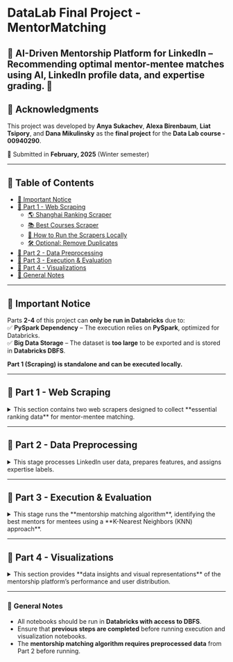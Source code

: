 # DataLab Final Project - MentorMatching  
🚀 **AI-Driven Mentorship Platform for LinkedIn** – Recommending optimal mentor-mentee matches using AI, LinkedIn profile data, and expertise grading. 🚀  
---

## 📜 Acknowledgments  
This project was developed by **Anya Sukachev**, **Alexa Birenbaum**, **Liat Tsipory**, and **Dana Mikulinsky** as the **final project** for the **Data Lab course - 00940290**.  

🚀 Submitted in **February, 2025** (Winter semester)  

---

## 📑 Table of Contents  
- [📢 Important Notice](#-important-notice)  
- [📌 Part 1 - Web Scraping](#-part-1---web-scraping)  
  - [🌎 Shanghai Ranking Scraper](#-shanghai-ranking-scraper)  
  - [📚 Best Courses Scraper](#-best-courses-scraper)  
  - [🚀 How to Run the Scrapers Locally](#-how-to-run-the-scrapers-locally)  
  - [🛠️ Optional: Remove Duplicates](#-optional-remove-duplicates)  
- [📌 Part 2 - Data Preprocessing](#-part-2---data-preprocessing)  
- [📌 Part 3 - Execution & Evaluation](#-part-3---execution--evaluation)  
- [📌 Part 4 - Visualizations](#-part-4---visualizations)  
- [🔹 General Notes](#-general-notes)  


---

## 📢 Important Notice  
Parts **2-4** of this project can **only be run in Databricks** due to:  
✅ **PySpark Dependency** – The execution relies on **PySpark**, optimized for Databricks.  
✅ **Big Data Storage** – The dataset is **too large** to be exported and is stored in **Databricks DBFS**.  

**Part 1 (Scraping) is standalone and can be executed locally.**  

---
## 📌 Part 1 - Web Scraping  
<details>
<summary> This section contains two web scrapers designed to collect **essential ranking data** for mentor-mentee matching.  </summary>

<details>
  <summary>🌎 Shanghai Ranking Scraper (Click to expand)</summary>

Scrapes university ranking data from **[Shanghai Ranking](https://www.shanghairanking.com/)**, including:  
- **Academic Ranking of World Universities (ARWU) – 2024**  
- **Global Ranking of Sport Science Schools and Departments – 2024**  
- **Global Ranking of Academic Subjects (GRAS) – 2024**  

This data is used to **score the education level** of users based on the institution they attended.  
</details>  

<details>
  <summary>📚 Best Courses Scraper (Click to expand)</summary>

Collects a ranked list of top courses from **[Class Central](https://www.classcentral.com/collection/top-free-online-courses)**, providing insight into popular courses.  
- Helps assess **educational background** beyond traditional degrees.  

Both scrapers were built using **Selenium** and can be executed independently on any system with Python installed.  
</details>  
---

## 🚀 How to Run the Scrapers Locally  

### 1️⃣ Clone the Repository  
First, clone this repository to your local machine using:  

```sh
git clone https://github.com/your-username/DataLab_MentorMatching.git
cd DataLab_MentorMatching/part\ 1\ -\ scraping
```

### 2️⃣ Install Dependencies  
Ensure you have Python **3.8+** installed, then install the required dependencies:  

```sh
pip install -r requirements.txt
```

### 3️⃣ Run the Scrapers  

<details>
  <summary>📊 Shanghai Rankings Scraper</summary>

To scrape **Academic Rankings**, run:  

```sh
python scrape_shanghai.py
```

This will generate:  
- `academic_ranking_world_universities.csv` (ARWU 2024 university rankings)  
- `sport_science_ranking.csv` (Global ranking of sport science schools, if enabled in the script)  
</details>  

<details>
  <summary>📌 Categorized Shanghai Rankings Scraper (GRAS 2024)</summary>

To scrape **Global Ranking of Academic Subjects (GRAS) 2024**, run:  

```sh
python scrape_categories.py
```

This will generate:  
- `categorized_rankings.csv` (Category-based university rankings)  
</details>  

<details>
  <summary>📚 Best Courses Scraper (Class Central)</summary>

To scrape **top free online courses**, run:  

```sh
python scrape_courses.py
```

This will generate:  
- `top_courses.csv` (A list of the best free courses)  
</details>  

---

## 🛠️ Optional: Remove Duplicates  
If necessary, you can remove duplicates from the academic rankings dataset by running:  

```sh
python dups.py
```

---

## 🔹 Notes  
- **Shanghai Rankings** scraping relies on **Selenium**, so you must have **ChromeDriver** installed. The script automatically installs it via `webdriver-manager`.  
- **Class Central Scraper** uses Selenium and requires Chrome. It will load all courses dynamically by interacting with the "Load More" button.  
- Output files will be saved in the same directory as the script.  
</details>

---

## 📌 Part 2 - Data Preprocessing  
<details>
<summary>This stage processes LinkedIn user data, prepares features, and assigns expertise labels.  </summary>

### **How to Run**  
1️⃣ Upload the notebooks into a **Databricks Workspace**.  
2️⃣ Ensure access to **DBFS storage** for reading the datasets.  
3️⃣ Open and run each notebook in the specified order.  

### **Notebooks**  

- **`create users features.ipynb`** → Extracts and preprocesses user profile features from LinkedIn datasets.  
- **`expertise-level label assigning.ipynb`** → Assigns expertise scores to users based on education, work experience, and ranking data.  
- **`meta-industries labels assigning.ipynb`** → Categorizes users into broader industry groups using predefined meta-industry labels.  
</details>

---

## 📌 Part 3 - Execution & Evaluation  
<details>
<summary>This stage runs the **mentorship matching algorithm**, identifying the best mentors for mentees using a **K-Nearest Neighbors (KNN) approach**.  </summary>

### **How to Run**  
1️⃣ Upload the notebooks into a **Databricks Workspace**.  
2️⃣ Ensure all preprocessing steps from **Part 2** are completed.  
3️⃣ Open and execute the notebooks in the specified order.  

### **Notebooks**  

- **`Find mentors (KNN).ipynb`** → Implements the **K-Nearest Neighbors (KNN) algorithm** to find the most suitable mentors for a given user.  
- **`Mentors Matching Demo.ipynb`** → Demonstrates the mentorship matching process with sample queries and results.  
</details>

---

## 📌 Part 4 - Visualizations  
<details>
<summary>This section provides **data insights and visual representations** of the mentorship platform’s performance and user distribution.  </summary>

### **How to Run**  
1️⃣ Upload the notebook into a **Databricks Workspace**.  
2️⃣ Ensure that previous execution results are available.  
3️⃣ Run the notebook to generate visualizations.  

### **Notebook**  

- **`Visualizations.ipynb`** → Generates plots, charts, and insights to evaluate the effectiveness of the mentorship recommendations.  
</details>

---

### 🔹 **General Notes**  
- All notebooks should be run in **Databricks with access to DBFS**.  
- Ensure that **previous steps are completed** before running execution and visualization notebooks.  
- The **mentorship matching algorithm requires preprocessed data** from Part 2 before running.  
